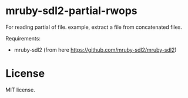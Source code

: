 # mruby-sdl2-partial-rwops

For reading partial of file. example, extract a file from concatenated files.

Requirements:

- mruby-sdl2 (from here https://github.com/mruby-sdl2/mruby-sdl2)

# License

MIT license.
